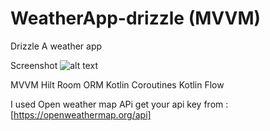 # WeatherApp-drizzle (MVVM)
Drizzle
A weather app 

Screenshot
![alt text](https://raw.githubusercontent.com/HoseinSadonasl/WeatherApp-drizzle/master/Screenshots/Screenshot_1657838468.png)

MVVM
Hilt
Room ORM
Kotlin Coroutines
Kotlin Flow

I used Open weather map APi
get your api key from : [https://openweathermap.org/api]


